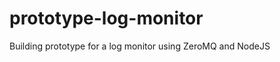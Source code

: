 prototype-log-monitor
=====================

Building prototype for a log monitor using ZeroMQ and NodeJS